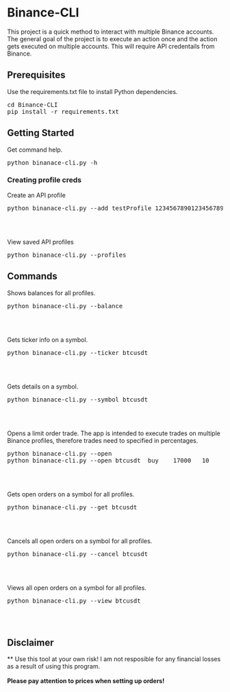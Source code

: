 # Binance-CLI
This project is a quick method to interact with multiple Binance accounts.  The general goal of the project is to execute an action once and the action gets executed on multiple accounts.  This will require API credentails from Binance.


## Prerequisites
Use the requirements.txt file to install Python dependencies.<br>
<pre>
cd Binance-CLI
pip install -r requirements.txt
</pre>


## Getting Started
Get command help.<br>
<pre>
python binanace-cli.py -h
</pre>


### Creating profile creds
Create an API profile
<pre>
python binanace-cli.py --add testProfile 12345678901234567890 abcdefghijklmnopqrstuvwxyz
</pre><br><br>

View saved API profiles
<pre>
python binanace-cli.py --profiles
</pre>


## Commands
Shows balances for all profiles.<br>
<pre>
python binanace-cli.py --balance
</pre><br><br>

Gets ticker info on a symbol.<br>
<pre>
python binanace-cli.py --ticker btcusdt
</pre><br><br>

Gets details on a symbol.<br>
<pre>
python binanace-cli.py --symbol btcusdt
</pre><br><br>

Opens a limit order trade.  The app is intended to execute trades on multiple Binance profiles, therefore trades need to specified in percentages.<br>
<pre>
python binanace-cli.py --open <symbol> <side> <price> <percentage>
python binanace-cli.py --open btcusdt  buy    17000   10
</pre><br><br>

Gets open orders on a symbol for all profiles.<br>
<pre>
python binanace-cli.py --get btcusdt
</pre><br><br>

Cancels all open orders on a symbol for all profiles.<br>
<pre>
python binanace-cli.py --cancel btcusdt
</pre><br><br>

Views all open orders on a symbol for all profiles.<br>
<pre>
python binanace-cli.py --view btcusdt
</pre><br><br>

## Disclaimer
** Use this tool at your own risk! I am not resposible for any financial losses as a result of using this program.
<br><br>
**Please pay attention to prices when setting up orders!**